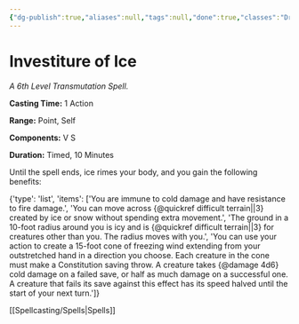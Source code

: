 ```yaml
---
{"dg-publish":true,"aliases":null,"tags":null,"done":true,"classes":"Druid, Sorcerer, Warlock, Wizard,","spellLevel":6,"school":"Transmutation","source":"XGE","permalink":"/spells/investiture-of-ice/","dgHomeLink":false,"dgPassFrontmatter":true}
---
```


# Investiture of Ice
*A 6th Level Transmutation Spell.*

**Casting Time:** 1 Action

**Range:** Point, Self

**Components:** V S 

**Duration:** Timed, 10 Minutes

Until the spell ends, ice rimes your body, and you gain the following benefits:



{'type': 'list', 'items': ['You are immune to cold damage and have resistance to fire damage.', 'You can move across {@quickref difficult terrain||3} created by ice or snow without spending extra movement.', 'The ground in a 10-foot radius around you is icy and is {@quickref difficult terrain||3} for creatures other than you. The radius moves with you.', 'You can use your action to create a 15-foot cone of freezing wind extending from your outstretched hand in a direction you choose. Each creature in the cone must make a Constitution saving throw. A creature takes {@damage 4d6} cold damage on a failed save, or half as much damage on a successful one. A creature that fails its save against this effect has its speed halved until the start of your next turn.']}

[[Spellcasting/Spells|Spells]]